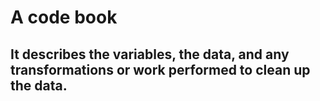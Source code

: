 # A code book 
## It describes the variables, the data, and any transformations or work  performed to clean up the data. 


